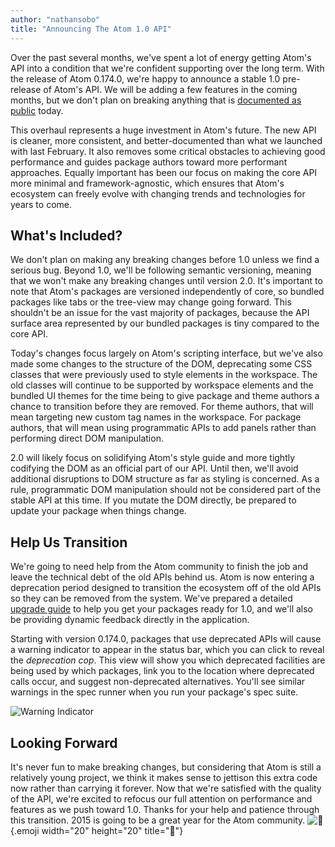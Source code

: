 ```yaml
---
author: "nathansobo"
title: "Announcing The Atom 1.0 API"
---
```


Over the past several months, we've spent a lot of energy getting Atom's API into a condition that we're confident supporting over the long term. With the release of Atom 0.174.0, we're happy to announce a stable 1.0 pre-release of Atom's API. We will be adding a few features in the coming months, but we don't plan on breaking anything that is [documented as public](https://flight-manual.atom-editor.cc/api/latest) today.

<!--more-->

This overhaul represents a huge investment in Atom's future. The new API is cleaner, more consistent, and better-documented than what we launched with last February. It also removes some critical obstacles to achieving good performance and guides package authors toward more performant approaches. Equally important has been our focus on making the core API more minimal and framework-agnostic, which ensures that Atom's ecosystem can freely evolve with changing trends and technologies for years to come.

## What's Included?

We don't plan on making any breaking changes before 1.0 unless we find a serious bug. Beyond 1.0, we'll be following semantic versioning, meaning that we won't make any breaking changes until version 2.0. It's important to note that Atom's packages are versioned independently of core, so bundled packages like tabs or the tree-view may change going forward. This shouldn't be an issue for the vast majority of packages, because the API surface area represented by our bundled packages is tiny compared to the core API.

Today's changes focus largely on Atom's scripting interface, but we've also made some changes to the structure of the DOM, deprecating some CSS classes that were previously used to style elements in the workspace. The old classes will continue to be supported by workspace elements and the bundled UI themes for the time being to give package and theme authors a chance to transition before they are removed. For theme authors, that will mean targeting new custom tag names in the workspace. For package authors, that will mean using programmatic APIs to add panels rather than performing direct DOM manipulation.

2.0 will likely focus on solidifying Atom's style guide and more tightly codifying the DOM as an official part of our API. Until then, we'll avoid additional disruptions to DOM structure as far as styling is concerned. As a rule, programmatic DOM manipulation should not be considered part of the stable API at this time. If you mutate the DOM directly, be prepared to update your package when things change.

## Help Us Transition

We're going to need help from the Atom community to finish the job and leave the technical debt of the old APIs behind us. Atom is now entering a deprecation period designed to transition the ecosystem off of the old APIs so they can be removed from the system. We've prepared a detailed [upgrade guide](https://flight-manual.atom.io/upgrading-to-1-0-apis/sections/upgrading-your-package/) to help you get your packages ready for 1.0, and we'll also be providing dynamic feedback directly in the application.

Starting with version 0.174.0, packages that use deprecated APIs will cause a warning indicator to appear in the status bar, which you can click to reveal the _deprecation cop_. This view will show you which deprecated facilities are being used by which packages, link you to the location where deprecated calls occur, and suggest non-deprecated alternatives. You'll see similar warnings in the spec runner when you run your package's spec suite.

![Warning Indicator](https://cloud.githubusercontent.com/assets/1789/5766279/7473f99c-9cbd-11e4-91fb-46f16bf50c4a.png)

## Looking Forward

It's never fun to make breaking changes, but considering that Atom is still a relatively young project, we think it makes sense to jettison this extra code now rather than carrying it forever. Now that we're satisfied with the quality of the API, we're excited to refocus our full attention on performance and features as we push toward 1.0. Thanks for your help and patience through this transition. 2015 is going to be a great year for the Atom community. ![:tada:](https://github.githubassets.com/images/icons/emoji/unicode/1f389.png){.emoji width="20" height="20" title=":tada:"}
